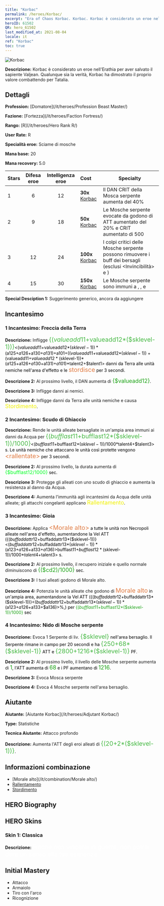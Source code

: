 ```yaml
---
title: "Korbac"
permalink: /heroes/Korbac/
excerpt: "Era of Chaos Korbac. Korbac. Korbac è considerato un eroe nell'Erathia per aver salvato il sapiente Valjean. Qualunque sia la verità, Korbac ha dimostrato il proprio valore combattendo per Tatalia."
heroID: 61502
QR: hero_61502
last_modified_at: 2021-08-04
locale: it
ref: "Korbac"
toc: true
---
```

  ![Korbac](/images/h/h_Korbac.jpg)

 **Descrizione:** Korbac è considerato un eroe nell'Erathia per aver salvato il sapiente Valjean. Qualunque sia la verità, Korbac ha dimostrato il proprio valore combattendo per Tatalia.
## Dettagli
 **Profession:**  [Domatore](/it/heroes/Profession Beast Master/)

 **Fazione:** [Fortezza](/it/heroes/Faction Fortress/)

 **Rango:** [R](/it/heroes/Hero Rank R/)

 **User Rate:** R

 **Specialità eroe:** Sciame di mosche

 **Mana base:** 20

 **Mana recovery:** 5.0


  | Stars | Difesa eroe | Intelligenza eroe | Cost |     Specialty     |
  |---------|:---------------:|:---------------:|:--|--------------------|
  |    1    | 6 | 12 | **30x** [Korbac](/ItemsIT/her_394/) | Il DAN CRIT della Mosca serpente aumenta del 40% |
  |    2    | 9 | 18 | **50x** [Korbac](/ItemsIT/her_394/) | Le Mosche serpente evocate da <Nido di Mosche serpente> godono di ATT aumentato del 20% e CRIT aumentato di 500 |
  |    3    | 12 | 24 | **100x** [Korbac](/ItemsIT/her_394/) | I colpi critici delle Mosche serpente possono rimuovere i buff dei bersagli (esclusi <Invincibilità> e <Aure>) |
  |    4    | 15 | 30 | **150x** [Korbac](/ItemsIT/her_394/) | Le Mosche serpente sono immuni a <Sanguinamento>, <Combustione>, <Rallentamento> e <Silenzio> |

 **Special Desciption 1:** Suggerimento generico, ancora da aggiungere

## Incantesimo
### 1 Incantesimo: Freccia della Terra
 **Descrizione:** Infligge <span style="color: #48b946;font-size:20px">{($valueadd11+$valueadd12*($sklevel-1))}</span><span style="color: black"><($valueadd11+$valueadd12*($sklevel-1))*($a125+$a126+$a130+$a131)+$a101+(($valueadd11+$valueadd12*($sklevel-1))+($valueadd11+$valueadd12*($sklevel-1))*($a125+$a126+$a130+$a131)+$a101)*$talent2+$talent1> danni da Terra alle unità nemiche nell'area d'effetto e le <span style="color: #e07c44;font-size:20px">stordisce</span><span style="color: black"> per 3 secondi.

 **Descrizione 2:** Al prossimo livello, il DAN aumenta di <span style="color: #1ca216;font-size:18px">{$valueadd12}</span><span style="color: black">.

 **Descrizione 3:** Infligge danni ai nemici.

 **Descrizione 4:** Infligge danni da Terra alle unità nemiche e causa <span style="color: #f0f000;font-size:18px">Stordimento</span><span style="color: black">.

### 2 Incantesimo: Scudo di Ghiaccio
 **Descrizione:** Rende le unità alleate bersagliate in un'ampia area immuni ai danni da Acqua per <span style="color: #48b946;font-size:20px">{($bufflast11+$bufflast12*($sklevel-1))/1000}</span><span style="color: black"><($bufflast11+$bufflast12*($sklevel-1))/1000*$talent4+$talent3> s. Le unità nemiche che attaccano le unità così protette vengono <span style="color: #e07c44;font-size:20px">&lt;rallentate&gt;</span><span style="color: black"> per 3 secondi.

 **Descrizione 2:** Al prossimo livello, la durata aumenta di <span style="color: #00ff22;font-size:16px">{$bufflast12/1000}</span><span style="color: black"> sec.

 **Descrizione 3:** Protegge gli alleati con uno scudo di ghiaccio e aumenta la resistenza al danno da Acqua.

 **Descrizione 4:** Aumenta l'immunità agli incantesimi da Acqua delle unità alleate; gli attacchi congelanti applicano <span style="color: #f0f000;font-size:18px">Rallentamento</span><span style="color: black">.

### 3 Incantesimo: Gioia
 **Descrizione:** Applica <span style="color: #e07c44;font-size:20px">&lt;Morale alto&gt;</span><span style="color: black"> a tutte le unità non Necropoli alleate nell'area d'effetto, aumentandone la Vel ATT ({($buffaddattr12+$buffaddattr13*($sklevel-1))}<($buffaddattr12+$buffaddattr13*($sklevel-1))*($a123+$a126+$a133+$a136)>%). Durata: <span style="color: #48b946;font-size:20px">{($bufflast11+$bufflast12*($sklevel-1))/1000}</span><span style="color: black"><($bufflast11+$bufflast12*($sklevel-1))/1000*$talent4+$talent3> s.

 **Descrizione 2:** Al prossimo livello, il recupero iniziale e quello normale diminuiscono di <span style="color: #1ca216;font-size:18px">{($cd2)/1000}</span><span style="color: black"> sec.

 **Descrizione 3:** I tuoi alleati godono di Morale alto.

 **Descrizione 4:** Potenzia le unità alleate che godono di <span style="color: #e07c44;font-size:20px">Morale alto</span><span style="color: black"> in un'ampia area, aumentandone la Vel ATT ({($buffaddattr12+$buffaddattr13*($sklevel-1))}<($buffaddattr12+$buffaddattr13*($sklevel-1))*($a123+$a126+$a133+$a136)>%,) per <span style="color: #1ca216">{($bufflast11+$bufflast12*($sklevel-1))/1000}</span><span style="color: black"> sec

### 4 Incantesimo: Nido di Mosche serpente
 **Descrizione:** Evoca 1 Serpente di liv. <span style="color: #48b946;font-size:20px">{$sklevel}</span><span style="color: black"> nell'area bersaglio. Il Serpente rimane in campo per 20 secondi e ha <span style="color: #48b946;font-size:20px">{250+68*($sklevel-1)}</span><span style="color: black"> ATT e <span style="color: #48b946;font-size:20px">{2800+1216*($sklevel-1)}</span><span style="color: black"> PF.

 **Descrizione 2:** Al prossimo livello, il livello delle Mosche serpente aumenta di <span style="color: #1ca216;font-size:18px">1</span><span style="color: black">, l'ATT aumenta di <span style="color: #1ca216;font-size:18px">68</span><span style="color: black"> e i PF aumentano di <span style="color: #1ca216;font-size:18px">1216</span><span style="color: black">.

 **Descrizione 3:** Evoca Mosca serpente

 **Descrizione 4:** Evoca 4 Mosche serpente nell'area bersaglio.


## Aiutante

 **Aiutante:**  [Aiutante Korbac](/it/heroes/Adjutant Korbac/) 

 **Type:**  Statistiche 

 **Tecnica Aiutante:**  Attacco profondo 

 **Descrizione:** Aumenta l'ATT degli eroi alleati di <span style="color: #48b946;font-size:20px">{(20+2*($sklevel-1))}</span><span style="color: black">.

## Informazioni combinazione

* [Morale alto](/it/combination/Morale alto/) 
* [Rallentamento](/it/combination/Rallentamento/) 
* [Stordimento](/it/combination/Stordimento/) 

## HERO Biography

## HERO Skins
### Skin 1: **Classica**

 **Descrizione:** <span style="color: #ffffff;font-size:20px">Finché non vincerai in guerra, non potrai dare un senso alla tua esistenza.</span>



## Initial Mastery
   - Attacco
   - Armaiolo
   - Tiro con l'arco
   - Ricognizione
